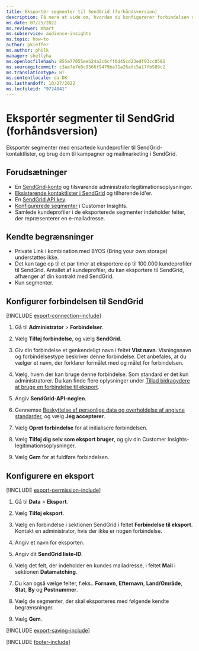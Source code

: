 ```yaml
---
title: Eksportér segmenter til SendGrid (forhåndsversion)
description: Få mere at vide om, hvordan du konfigurerer forbindelsen og eksporterer til SendGrid.
ms.date: 07/25/2022
ms.reviewer: mhart
ms.subservice: audience-insights
ms.topic: how-to
author: pkieffer
ms.author: philk
manager: shellyha
ms.openlocfilehash: 855e77055eeb24a2c6cff0d45cd23edf93cc0581
ms.sourcegitcommit: c3ae7e7e0c9566f9479ba71a26afc5a17fb589c2
ms.translationtype: HT
ms.contentlocale: da-DK
ms.lasthandoff: 10/27/2022
ms.locfileid: "9724841"
---
```

# <a name="export-segments-to-sendgrid-preview"></a>Eksportér segmenter til SendGrid (forhåndsversion)

Eksportér segmenter med ensartede kundeprofiler til SendGrid-kontaktlister, og brug dem til kampagner og mailmarketing i SendGrid.

## <a name="prerequisites"></a>Forudsætninger

- En [SendGrid-konto](https://sendgrid.com/) og tilsvarende administratorlegitimationsoplysninger.
- [Eksisterende kontaktlister i SendGrid](https://sendgrid.com/docs/ui/managing-contacts/create-and-manage-contacts/#manage-contacts) og tilhørende id'er.
- En [SendGrid API key](https://sendgrid.com/docs/ui/account-and-settings/api-keys/).
- [Konfigurerede segmenter](segments.md) i Customer Insights.
- Samlede kundeprofiler i de eksporterede segmenter indeholder felter, der repræsenterer en e-mailadresse.

## <a name="known-limitations"></a>Kendte begrænsninger

- Private Link i kombination med BYOS (Bring your own storage) understøttes ikke.
- Det kan tage op til et par timer at eksportere op til 100.000 kundeprofiler til SendGrid. Antallet af kundeprofiler, du kan eksportere til SendGrid, afhænger af din kontrakt med SendGrid.
- Kun segmenter.

## <a name="set-up-connection-to-sendgrid"></a>Konfigurer forbindelsen til SendGrid

[!INCLUDE [export-connection-include](includes/export-connection-admn.md)]

1. Gå til **Administrator** > **Forbindelser**.

1. Vælg **Tilføj forbindelse**, og vælg **SendGrid**.

1. Giv din forbindelse et genkendeligt navn i feltet **Vist navn**. Visningsnavn og forbindelsestype beskriver denne forbindelse. Det anbefales, at du vælger et navn, der forklarer formålet med og målet for forbindelsen.

1. Vælg, hvem der kan bruge denne forbindelse. Som standard er det kun administratorer. Du kan finde flere oplysninger under [Tillad bidragydere at bruge en forbindelse til eksport](connections.md#allow-contributors-to-use-a-connection-for-exports).

1. Angiv **SendGrid-API-nøglen**.

1. Gennemse [Beskyttelse af personlige data og overholdelse af angivne standarder](connections.md#data-privacy-and-compliance), og vælg **Jeg accepterer**.

1. Vælg **Opret forbindelse** for at initialisere forbindelsen.

1. Vælg **Tilføj dig selv som eksport bruger**, og giv din Customer Insights-legitimationsoplysninger.

1. Vælg **Gem** for at fuldføre forbindelsen.

## <a name="configure-an-export"></a>Konfigurere en eksport

[!INCLUDE [export-permission-include](includes/export-permission.md)]

1. Gå til **Data** > **Eksport**.

1. Vælg **Tilføj eksport**.

1. Vælg en forbindelse i sektionen SendGrid i feltet **Forbindelse til eksport**. Kontakt en administrator, hvis der ikke er nogen forbindelse.

1. Angiv et navn for eksporten.

1. Angiv dit **SendGrid liste-ID**.

1. Vælg det felt, der indeholder en kundes mailadresse, i feltet **Mail** i sektionen **Datamatching**.

1. Du kan også vælge felter, f.eks.. **Fornavn**, **Efternavn**, **Land/Område**, **Stat**, **By** og **Postnummer**.

1. Vælg de segmenter, der skal eksporteres med følgende kendte begrænsninger.

1. Vælg **Gem**.

[!INCLUDE [export-saving-include](includes/export-saving.md)]

[!INCLUDE [footer-include](includes/footer-banner.md)]
